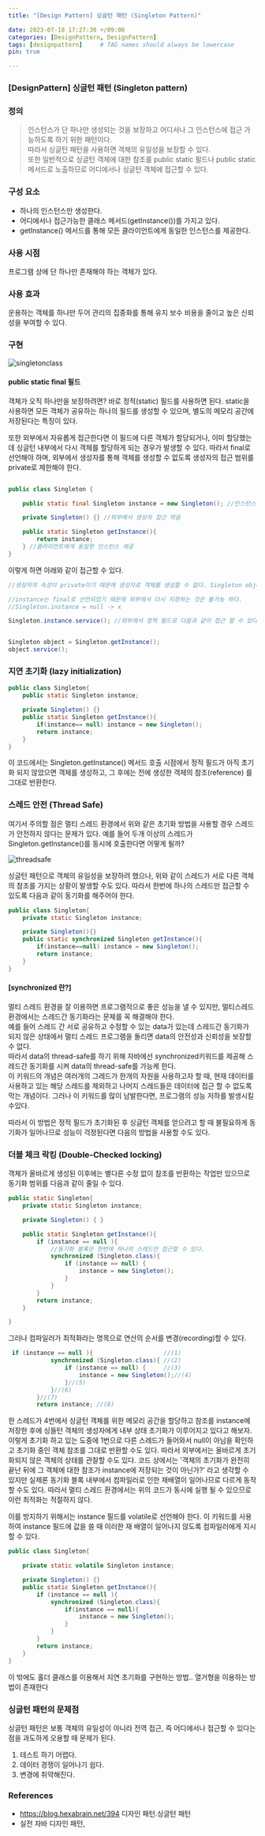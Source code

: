 ```yaml
---
title: "[Design Pattern] 싱글턴 패턴 (Singleton Pattern)"

date: 2023-07-18 17:27:30 +/09:00
categories: [DesignPattern, DesignPattern]
tags: [designpattern]     # TAG names should always be lowercase
pin: true

---
```


### [DesignPattern] 싱글턴 패턴 (Singleton pattern)  

### 정의  
>인스턴스가 단 하나만 생성되는 것을 보장하고 어디서나 그 인스턴스에 접근 가능하도록 하기 위한 패턴이다.  
>따라서 싱글턴 패턴을 사용하면 객체의 유일성을 보장할 수 있다.  
>또한 일반적으로 싱글턴 객체에 대한 참조를 public static 필드나 public static 메서드로 노출하므로 어디에서나 싱글턴 객체에 접근할 수 있다.  


### 구성 요소

* 하나의 인스턴스만 생성한다.
* 어디에서나 접근가능한 클래스 메서드(getInstance())를 가지고 있다.  
* getInstance() 메서드를 통해 모든 클라이언트에게 동일한 인스턴스를 제공한다.  

### 사용 시점
프로그램 상에 단 하나만 존재해야 하는 객체가 있다.  
### 사용 효과  
운용하는 객체를 하나만 두어 관리의 집중화를 통해 유지 보수 비용을 줄이고 높은 신뢰성을 부여할 수 있다.  

### 구현  

![singletonclass](/assets/img/singleton.png)

#### public static final 필드  
객체가 오직 하나만을 보장하려면? 바로 정적(static) 필드를 사용하면 된다. static을 사용하면 모든 객체가 공유하는 하나의 필드를 생성할 수 있으며, 별도의 메모리 공간에 저장된다는 특징이 있다.  

또한 외부에서 자유롭게 접근한다면 이 필드에 다른 객체가 할당되거나, 이미 할당했는데 싱글턴 내부에서 다시 객체를 할당하게 되는 경우가 발생할 수 있다. 따라서 final로 선언해야 하며, 외부에서 생성자를 통해 객체를 생성할 수 없도록 생성자의 접근 범위를 private로 제한해야 한다. 

```java

public class Singleton {

    public static final Singleton instance = new Singleton(); //인스턴스 하나만 생성

    private Singleton() {} //외부에서 생성자 접근 막음

    public static Singleton getInstance(){
        return instance;
    } //클라이언트에게 동일한 인스턴스 제공
}

```  
이렇게 하면 아래와 같이 접근할 수 있다.
```java
//생성자의 속성이 private이기 때문에 생성자로 객체를 생성할 수 없다. Singleton object = new Singleton(); -> x

//instance는 final로 선언되었기 때문에 외부에서 다시 지정하는 것은 불가능 하다.  
//Singleton.instance = null -> x

Singleton.instance.service(); //외부에서 정적 필드로 다음과 같이 접근 할 수 있다.


Singleton object = Singleton.getInstance();
object.service();

```
### 지연 초기화 (lazy initialization)
```java
public class Singleton{ 
    public static Singleton instance;

    private Singleton() {}
    public static Singleton getInstance(){
        if(instance== null) instance = new Singleton();
        return instance;
    }
}
```
이 코드에서는 Singleton.getInstance() 메서드 호출 시점에서 정적 필드가 아직 초기화 되지 않았으면 객체를 생성하고, 그 후에는 전에 생성한 객체의 참조(reference) 를 그대로 반환한다.

### 스레드 안전 (Thread Safe)
여기서 주의할 점은 멀티 스레드 환경에서 위와 같은 초기화 방법을 사용할 경우 스레드가 안전하지 않다는 문제가 있다. 예를 들어 두개 이상의 스레드가 Singleton.getInstance()를 동시에 호출한다면 어떻게 될까?

![threadsafe](/assets/img/threadsafe.jpg)


싱글턴 패턴으로 객체의 유일성을 보장하려 했으나, 위와 같이 스레드가 서로 다른 객체의 참조를 가지는 상황이 발생할 수도 있다. 따라서 한번에 하나의 스레드만 접근할 수 있도록 다음과 같이 동기화를 해주어야 한다. 

```java
public class Singleton{
    private static Singleton instance;

    private Singleton(){}
    public static synchronized Singleton getInstance(){
        if(instance==null) instance = new Singleton();
        return instance;
    }
}
```

#### [synchronized 란?]  

멀티 스레드 환경을 잘 이용하면 프로그램적으로 좋은 성능을 낼 수 있지만, 멀티스레드 환경에서는 스레드간 동기화라는 문제를 꼭 해결해야 한다.  
예를 들어 스레드 간 서로 공유하고 수정할 수 있는 data가 있는데 스레드간 동기화가 되지 않은 상태에서 멀티 스레드 프로그램을 돌리면 data의 안전성과 신뢰성을 보장할 수 없다.  
따라서 data의 thread-safe를 하기 위해 자바에선 synchronized키워드를 제공해 스레드간 동기화를 시켜 data의 thread-safe를 가능케 한다.  
이 키워드의 개념은 여러개의 그레드가 한개의 자원을 사용하고자 할 때, 현재 데이터를 사용하고 있는 해당 스레드를 제외하고 나머지 스레드들은 데이터에 접근 할 수 없도록 막는 개념이다. 그러나 이 키워드를 많이 남발한다면, 프로그램의 성능 저하를 발생시킬 수있다.


따라서 이 방법은 정적 필드가 초기화된 후 싱글턴 객체를 얻으려고 할 때 불필요하게 동기화가 일어나므로 성능이 걱정된다면 다음의 방법을 사용할 수도 있다.  


### 더블 체크 락킹 (Double-Checked locking)
객체가 올바르게 생성된 이후에는 별다른 수정 없이 참조를 반환하는 작업만 있으므로 동기화 범위를 다음과 같이 줄일 수 있다.

```java
public static Singleton{
    private static Singleton instance;

    private Singleton() { }

    public static Singleton getInstance(){
        if (instance == null ){
            //동기화 블록은 한번에 하나의 스레드만 접근할 수 있다.
            synchronized (Singleton.class){
                if (instance == null) {
                    instance = new Singleton();
                }
            }
        }
        return instance;
    }

}
```
그러나 컴파일러가 최적화라는 명목으로 연산의 순서를 변경(recording)할 수 있다.

```java
 if (instance == null ){                    //(1)
            synchronized (Singleton.class){ //(2)
                if (instance == null) {     //(3)
                    instance = new Singleton();//(4)
                }//(5)
            }//(6)
        }//(7)
        return instance; //(8)

```
한 스레드가 4번에서 싱글턴 객체를 위한 메모리 공간을 할당하고 참조를 instance에 저장한 후에 싱들턴 객체의 생성자에게 내부 상태 초기화가 이루어지고 있다고 해보자. 이렇게 초기화 하고 있는 도중에 1번으로 다른 스레드가 들어와서 null이 아님을 확인하고 초기화 중인 객체 참조를 그대로 반환할 수도 있다. 따라서 외부에서는 올바르게 초기화되지 않은 객체의 상태를 관찰할 수도 있다. 코드 상에서는 '객체의 초기화가 완전히 끝난 뒤에 그 객체에 대한 참조가 instance에 저장되는 것이 아닌가?' 라고 생각할 수 있지만 실제론 동기화 블록 내부에서 컴파일러로 인한 재배열이 일어나므로 다르게 동작할 수도 있다. 따라서 멀티 스레드 환경에서는 위의 코드가 동시에 실행 될 수 있으므로 이런 최적화는 적절하지 않다.  

이를 방지하기 위해서는 instance 필드를 volatile로 선언해야 한다. 이 키워드를 사용하여 instance 필드에 값을 쓸 때 이러한 재 배열이 일어나지 않도록 컴파일러에게 지시할 수 있다. 

```java
public class Singleton{

    private static volatile Singleton instance;

    private Singleton() {}
    public static Singleton getInstance(){
        if (instance == null ){
            synchronized (Singleton.class){
                if(instance == null){
                    instance = new Singleton();
                }
            }
        }
        return instance;
    }
}
```

이 밖에도 홀더 클래스를 이용해서 지연 초기화를 구현하는 방법.. 열거형을 이용하는 방법이 존재한다



### 싱글턴 패턴의 문제점
싱글턴 패턴은 보통 객체의 유일성이 아니라 전역 접근, 즉 어디에서나 접근할 수 있다는 점을 과도하게 오용할 때 문제가 된다.  

1. 테스트 하기 어렵다. 
2. 데이터 경쟁이 일어나기 쉽다.
3. 변경에 취약해진다. 

### References
*  https://blog.hexabrain.net/394 디자인 패턴.싱글턴 패턴
* 실전 자바 디자인 패턴, 
